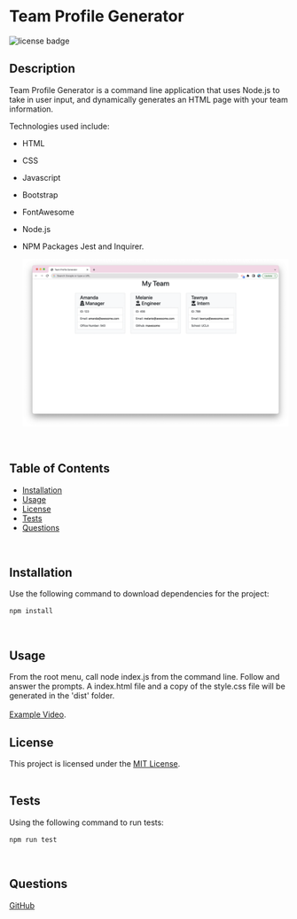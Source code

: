 # Team Profile Generator

  
  ![license badge](https://img.shields.io/badge/license-MIT-blue)
    
  
  ## Description

  Team Profile Generator is a command line application that uses Node.js to  take in user input, and dynamically generates an HTML page with your team information. 
  
  Technologies used include:
  - HTML 
  - CSS 
  - Javascript 
  - Bootstrap 
  - FontAwesome 
  - Node.js
  - NPM Packages Jest and Inquirer.  

  
    ![Screenshot of application](./src/images/screenshot.png)
  <br>

  ## Table of Contents

  - [Installation](#installation)
  - [Usage](#usage)
  - [License](#license)
  - [Tests](#tests)
  - [Questions](#questions)  
  <br>

  ## Installation

  Use the following command to download dependencies for the project:  
  ~~~
  npm install
  ~~~
  <br>

  ## Usage

  From the root menu, call node index.js from the command line. Follow and answer the prompts. A index.html file and a copy of the style.css file will be generated in the 'dist' folder.  
  <br>
  [Example Video](https://drive.google.com/file/d/1xgtguZBFNt3xr4Sbb17R-RwtLaVx2h-X/view).
  <br>

## License 

  This project is licensed under the [MIT License](https://choosealicense.com/licenses/mit/).  
  </br>
  

  ## Tests

  Using the following command to run tests:  
  ~~~
  npm run test
  ~~~
  <br>

  ## Questions

  [GitHub](https://github.com/dneflas)  

